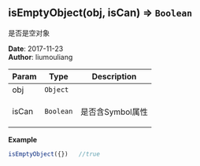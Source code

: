 ## isEmptyObject(obj, isCan) ⇒ <code>Boolean</code>
<p>是否是空对象</p>

**Date**: 2017-11-23  
**Author**: liumouliang  

| Param | Type | Description |
| --- | --- | --- |
| obj | <code>Object</code> |  |
| isCan | <code>Boolean</code> | <p>是否含Symbol属性 | 可枚举</p> |

**Example**  
```javascript
isEmptyObject({})	//true
```
